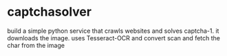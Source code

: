 # captchasolver
build a simple python service that crawls websites and solves captcha-1. it downloads the image. uses Tesseract-OCR and convert
scan and fetch the char from the image
